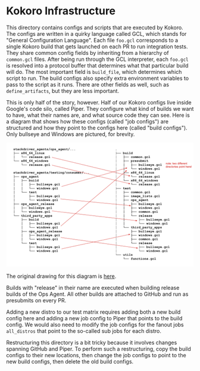 # Kokoro Infrastructure

This directory contains configs and scripts that are executed by Kokoro. The
configs are written in a quirky language called GCL, which stands for "General
Configuration Language". Each file `foo.gcl` corresponds to a single Kokoro
build that gets launched on each PR to run integration tests. They share
common config fields by inheriting from a hierarchy of `common.gcl` files.
After being run through the GCL interpreter, each `foo.gcl` is resolved into a
protocol buffer that determines what that particular build will do. The most
important field is `build_file`, which determines which script to run. The
build configs also specify extra environment variables to pass to the script as
it runs. There are other fields as well, such as `define_artifacts`, but they
are less important.

This is only half of the story, however. Half of our Kokoro configs live inside
Google's code silo, called Piper. They configure what kind of builds we want to
have, what their names are, and what source code they can see. Here is a
diagram that shows how these configs (called "job configs") are structured and
how they point to the configs here (called "build configs"). Only bullseye and
Windows are pictured, for brevity.

![mapping](mapping.png)

The original drawing for this diagram is [here](https://docs.google.com/drawings/d/1C4G8SfwmB0AcYrPIN0ipt8xMQDo79lBw8GwaR57NZzU/edit?usp=sharing&resourcekey=0-9tzXVXtyXWxgUiFCJdcMdA).

Builds with "release" in their name are executed when building release builds
of the Ops Agent. All other builds are attached to GitHub and run as presubmits
on every PR.

Adding a new distro to our test matrix requires adding both a new build config
here and adding a new job config to Piper that points to the build config. We
would also need to modify the job configs for the fanout jobs `all_distros`
that point to the so-called sub jobs for each distro.

Restructuring this directory is a bit tricky because it involves changes
spanning GitHub and Piper. To perform such a restructuring, copy the build
configs to their new locations, then change the job configs to point to the new
build configs, then delete the old build configs.
